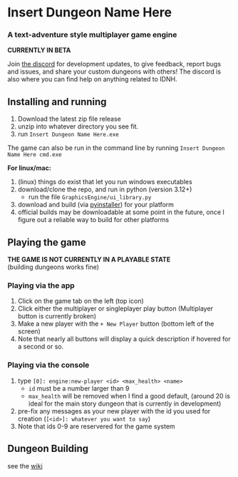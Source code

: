 
# Insert Dungeon Name Here

### A text-adventure style multiplayer game engine

**CURRENTLY IN BETA**  

Join [the discord](https://discord.gg/cj77mFZ8eh) for development updates, to give feedback, report bugs and issues, and share your custom dungeons with others!
The discord is also where you can find help on anything related to IDNH.  

## Installing and running

1. Download the latest zip file release
2. unzip into whatever directory you see fit.
3. run `Insert Dungeon Name Here.exe`

The game can also be run in the command line by running
`Insert Dungeon Name Here cmd.exe`

**For linux/mac:**

1. (linux) things do exist that let you run windows executables
2. download/clone the repo, and run in python (version 3.12+)
    - run the file `GraphicsEngine/ui_library.py`
3. download and build (via [pyinstaller](https://pypi.org/project/pyinstaller/)) for your platform
4. official builds may be downloadable at some point in the future, once I figure out a reliable way to build for other platforms

## Playing the game

**THE GAME IS NOT CURRENTLY IN A PLAYABLE STATE**  
(building dungeons works fine)

### Playing via the app

1. Click on the game tab on the left (top icon)
2. Click either the multiplayer or singleplayer play button (Multiplayer button is currently broken)
3. Make a new player with the `+ New Player` button (bottom left of the screen)
4. Note that nearly all buttons will display a quick description if hovered for a second or so.

### Playing via the console

1. type `[0]: engine:new-player <id> <max_health> <name>`
    - `id` must be a number larger than 9
    - `max_health` will be removed when I find a good default, (around 20 is ideal for the main story dungeon that is currently in development)
2. pre-fix any messages as your new player with the id you used for creation (`[<id>]: whatever you want to say`)
3. Note that ids 0-9 are reservered for the game system

## Dungeon Building

see the [wiki](https://github.com/westbot657/DungeonEngine/wiki)
